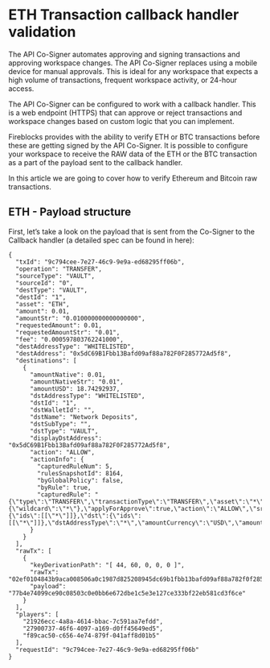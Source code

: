 # ETH Transaction callback handler validation

The API Co-Signer automates approving and signing transactions and approving workspace changes. The API Co-Signer replaces using a mobile device for manual approvals. This is ideal for any workspace that expects a high volume of transactions, frequent workspace activity, or 24-hour access.

The API Co-Signer can be configured to work with a callback handler. This is a web endpoint (HTTPS) that can approve or reject transactions and workspace changes based on custom logic that you can implement.

Fireblocks provides with the ability to verify ETH or BTC transactions before these are getting signed by the API Co-Signer. 
It is possible to configure your workspace to receive the RAW data of the ETH or the BTC transaction as a part of the payload sent to the callback handler.

In this article we are going to cover how to verify Ethereum and Bitcoin raw transactions.



## ETH - Payload structure

First, let’s take a look on the payload that is sent from the Co-Signer to the Callback handler (a detailed spec can be found in here):

```
{
  "txId": "9c794cee-7e27-46c9-9e9a-ed68295ff06b",
  "operation": "TRANSFER",
  "sourceType": "VAULT",
  "sourceId": "0",
  "destType": "VAULT",
  "destId": "1",
  "asset": "ETH",
  "amount": 0.01,
  "amountStr": "0.010000000000000000",
  "requestedAmount": 0.01,
  "requestedAmountStr": "0.01",
  "fee": "0.000597803762241000",
  "destAddressType": "WHITELISTED",
  "destAddress": "0x5dC69B1Fbb13Bafd09af88a782F0F285772Ad5f8",
  "destinations": [
    {
      "amountNative": 0.01,
      "amountNativeStr": "0.01",
      "amountUSD": 18.74292937,
      "dstAddressType": "WHITELISTED",
      "dstId": "1",
      "dstWalletId": "",
      "dstName": "Network Deposits",
      "dstSubType": "",
      "dstType": "VAULT",
      "displayDstAddress": "0x5dC69B1Fbb13Bafd09af88a782F0F285772Ad5f8",
      "action": "ALLOW",
      "actionInfo": {
        "capturedRuleNum": 5,
        "rulesSnapshotId": 8164,
        "byGlobalPolicy": false,
        "byRule": true,
        "capturedRule": "{\"type\":\"TRANSFER\",\"transactionType\":\"TRANSFER\",\"asset\":\"*\",\"amount\":0,\"operators\":{\"wildcard\":\"*\"},\"applyForApprove\":true,\"action\":\"ALLOW\",\"src\":{\"ids\":[[\"*\"]]},\"dst\":{\"ids\":[[\"*\"]]},\"dstAddressType\":\"*\",\"amountCurrency\":\"USD\",\"amountScope\":\"SINGLE_TX\",\"periodSec\":0}"
      }
    }
  ],
  "rawTx": [
    {
      "keyDerivationPath": "[ 44, 60, 0, 0, 0 ]",
      "rawTx": "02ef0104843b9aca008506a0c1987d825208945dc69b1fbb13bafd09af88a782f0f285772ad5f8872386f26fc1000080c0",
      "payload": "77b4e74099ce90c08503c0e0bb6e672dbe1c5e3e127ce333bf22eb581cd3f6ce"
    }
  ],
  "players": [
    "21926ecc-4a8a-4614-bbac-7c591aa7efdd",
    "27900737-46f6-4097-a169-d0ff45649ed5",
    "f89cac50-c656-4e74-879f-041aff8d01b5"
  ],
  "requestId": "9c794cee-7e27-46c9-9e9a-ed68295ff06b"
}

```


